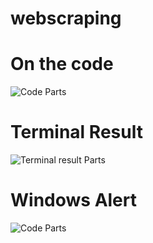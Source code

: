 # webscraping

# On the code
![Code Parts](https://github.com/Alexous1/webscraping/blob/master/img/like_fruit.png)


# Terminal Result
![Terminal result Parts](https://github.com/Alexous1/webscraping/blob/master/img/terminal_result.png)

# Windows Alert
![Code Parts](https://github.com/Alexous1/webscraping/blob/master/img/alert_result.png)
